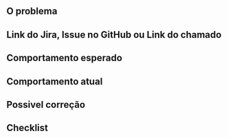 ## O problema

<!-- Obrigatório. Descreva de forma detalhada o problema e por que você considera um bug. -->

## Link do Jira, Issue no GitHub ou Link do chamado

<!-- Obrigatório. Adicione aqui todos os links de onde originou essa tarefa -->

## Comportamento esperado

<!-- Obrigatório. Descreva o que deveria estar acontecendo. -->

## Comportamento atual

<!-- Obrigatório. Descreva o que está acontecendo. -->

## Possivel correção

<!-- Opcional. Descreva aqui o que pode ser feito para resolver o problema. -->

## Checklist

<!-- Opcional. Adicione cada tarefa que precisa ser feita. -->

<!-- - [ ] Nome da tarefa -->
